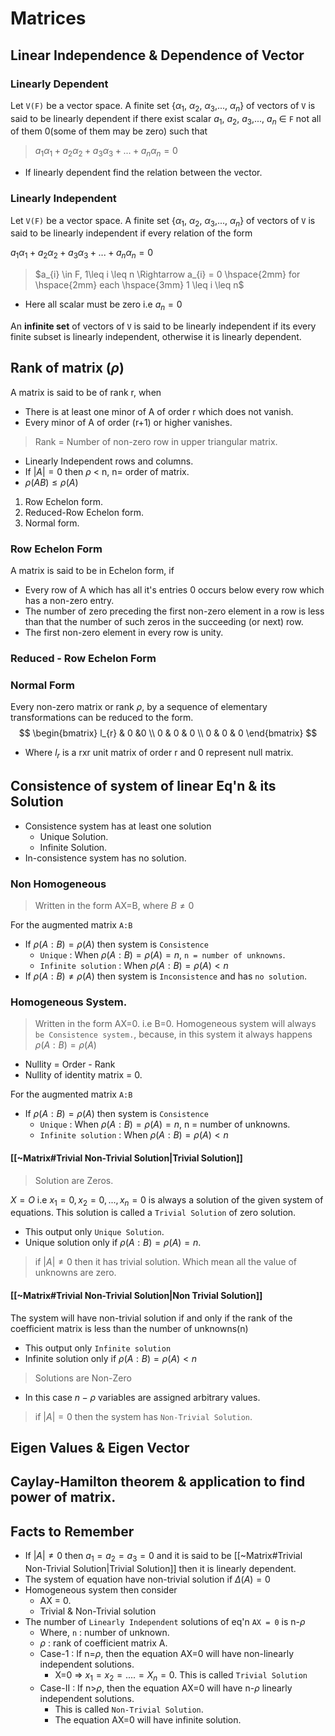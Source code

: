 # Matrices

## Linear Independence & Dependence of Vector

### Linearly Dependent

Let `V(F)` be a vector space. A finite set {$\alpha_{1}$, $\alpha_{2}$, $\alpha_{3}$,..., $\alpha_{n}$} of vectors of `V` is said to be linearly dependent if there exist scalar $a_{1}$, $a_{2}$, $a_{3}$,..., $a_{n}$ $\in$ `F` not all of them 0(some of them may be zero) such that

> $a_{1}\alpha_{1}+a_{2}\alpha_{2}+a_{3}\alpha_{3}+...+a_{n}\alpha_{n}=0$

- If linearly dependent find the relation between the vector.


### Linearly Independent

Let `V(F)` be a vector space. A finite set {$\alpha_{1}$, $\alpha_{2}$, $\alpha_{3}$,..., $\alpha_{n}$} of vectors of `V` is said to be linearly independent if every relation of the form

$a_{1}\alpha_{1}+a_{2}\alpha_{2}+a_{3}\alpha_{3}+...+a_{n}\alpha_{n}=0$

> $a_{i} \in F, 1\leq i \leq n \Rightarrow a_{i} = 0 \hspace{2mm} for \hspace{2mm} each \hspace{3mm} 1 \leq i \leq n$

- Here all scalar must be zero i.e $a_{n} = 0$

An **infinite set** of vectors of `V` is said to be linearly independent if its every finite subset is linearly independent, otherwise it is linearly dependent.

## Rank of matrix ($\rho$)

A matrix is said to be of rank r, when

- There is at least one minor of A of order r which does not vanish.
- Every minor of A of order (r+1) or higher vanishes.

> Rank = Number of non-zero row in upper triangular matrix.

- Linearly Independent rows and columns.
- If $|A|=0$ then $\rho$ < n, n= order of matrix.
- $\rho(AB)\leq\rho(A)$

1. Row Echelon form.
2. Reduced-Row Echelon form.
3. Normal form.

### Row Echelon Form
A matrix is said to be in Echelon form, if
- Every row of A which has all it's entries 0 occurs below every row which has a non-zero entry.
- The number of zero preceding the first non-zero element in a row is less than that the number of such zeros in the succeeding (or  next) row.
- The first non-zero element in every row is unity.


### Reduced - Row Echelon Form
### Normal Form

Every non-zero matrix or rank $\rho$, by a sequence of elementary transformations can be reduced to the form.
$$
\begin{bmatrix}  
l_{r} & 0 &0 \\  
0 & 0 & 0 \\
0 & 0 & 0  
\end{bmatrix}
$$
- Where $l_{r}$ is a rxr unit matrix of order r and 0 represent null matrix.

## Consistence of system of linear Eq'n & its Solution

- Consistence system has at least one solution
	- Unique Solution.
	- Infinite Solution.
- In-consistence system has no solution.

### Non Homogeneous

> Written in the form AX=B, where $B\neq 0$


For the augmented matrix `A:B`

- If $\rho(A:B) = \rho(A)$ then system is `Consistence`
	- `Unique` : When $\rho(A:B) = \rho(A) = n$, `n = number of unknowns`.
	- `Infinite solution` : When $\rho(A:B) = \rho(A) \lt n$
- If $\rho(A:B) \neq \rho(A)$ then system is `Inconsistence` and has `no solution`.

### Homogeneous System.

> Written in the form AX=0. i.e B=0.
> Homogeneous system will always `be Consistence system.`, because, in this system it always happens $\rho(A:B) = \rho(A)$

- Nullity = Order - Rank
- Nullity of identity matrix = 0.

For the augmented matrix `A:B`

- If $\rho(A:B) = \rho(A)$ then system is `Consistence`
	- `Unique` : When $\rho(A:B) = \rho(A) = n$, n = number of unknowns.
	- `Infinite solution` : When $\rho(A:B) = \rho(A) \lt n$

#### [[~Matrix#Trivial Non-Trivial Solution|Trivial Solution]]

> Solution are Zeros.

$X=O$ i.e $x_{1}=0, x_{2}=0, ... , x_{n}=0$ is always a solution of the given system of equations. This solution is called a `Trivial Solution` of zero solution.
- This output only `Unique Solution`.
- Unique solution only if $\rho(A:B) = \rho(A) =n$.

> if $|A| \neq 0$ then it has trivial solution. Which mean all the value of unknowns are zero.

#### [[~Matrix#Trivial Non-Trivial Solution|Non Trivial Solution]]

The system will have non-trivial solution if and only if the rank of the coefficient matrix is less than the number of unknowns(n)


- This output only `Infinite solution`
- Infinite solution only if $\rho(A:B) = \rho(A) \lt n$

> Solutions are Non-Zero
- In this case $n - \rho$ variables are assigned arbitrary values.

> if $|A| = 0$ then the system has `Non-Trivial Solution`.



## Eigen Values & Eigen Vector

## Caylay-Hamilton theorem & application to find power of matrix.

## Facts to Remember
- If $|A| \neq 0$ then $a_{1}=a_{2}=a_{3} = 0$ and it is said to be [[~Matrix#Trivial Non-Trivial Solution|Trivial Solution]] then it is linearly dependent.
- The system of equation have non-trivial solution if $\Delta (A) = 0$
- Homogeneous system then consider
	- AX = 0.
	- Trivial & Non-Trivial solution
- The number of `Linearly Independent`  solutions of eq'n `AX = 0` is  n-$\rho$
	- Where, `n` : number of unknown.
	- $\rho$ : rank of coefficient matrix A.
	- Case-1 : If n=$\rho$, then the equation AX=0 will have non-linearly independent solutions.
		- X=0 $\Rightarrow$ $x_{1} = x_{2} = ....=X_{n} = 0$. This is called `Trivial Solution`
	- Case-II : If n>$\rho$, then the equation AX=0 will have n-$\rho$ linearly independent solutions.
		- This is called `Non-Trivial Solution`.
		- The equation AX=0 will have infinite solution.